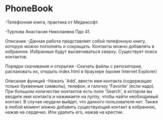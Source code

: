 # PhoneBook

-Телефонная книга, практика от Медиасофт.

-Турлова Анастасия Николаевна Пдо 41.

Описание
-Данная работа представляет собой телефонную книгу, которую можно пополнять и сокращать. Контакты можно добавлять в избранное. Избранные будут высвечиваться сверху. Существует поиск контактов.

Порядок скачивания и открытия
-Скачать файлы с репoзитория, распаковать их, открыть index.html в браузере (кроме Internet Explorer)

Описание функций
-Нажать 'Add', ввести имя контакта (содержащее только буквенные символы), телефон, и галочку 'Favorite' (если надо). При большом количестве контактов есть поле 'Search', в котором вы вводите имя контакта и нажимаете на луппу, чтобы найти необходимый контакт. В случае неудачи выйдет, что данного пользователя нет. Также в любой момент можно добавить существующий контакт в избранное, нажав на сердечко. Или удалить его, нажав на крестик.
